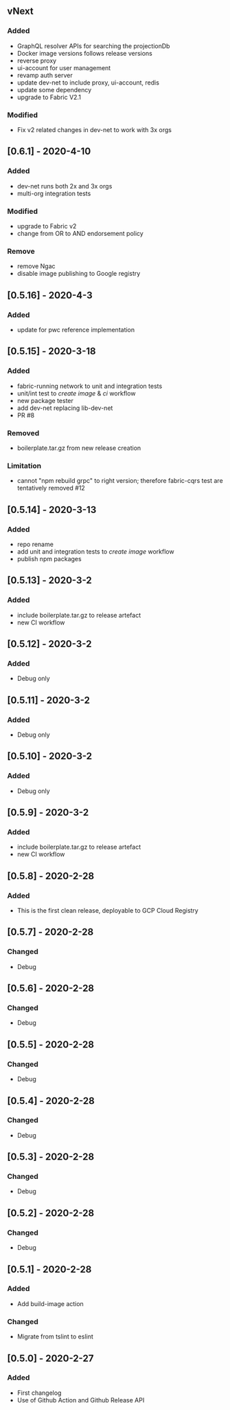 ## vNext
### Added
- GraphQL resolver APIs for searching the projectionDb
- Docker image versions follows release versions
- reverse proxy
- ui-account for user management
- revamp auth server
- update dev-net to include proxy, ui-account, redis
- update some dependency
- upgrade to Fabric V2.1

### Modified
- Fix v2 related changes in dev-net to work with 3x orgs

## [0.6.1] - 2020-4-10
### Added
- dev-net runs both 2x and 3x orgs
- multi-org integration tests

### Modified
- upgrade to Fabric v2
- change from OR to AND endorsement policy

### Remove
- remove Ngac
- disable image publishing to Google registry

## [0.5.16] - 2020-4-3
### Added
- update for pwc reference implementation 

## [0.5.15] - 2020-3-18
### Added
- fabric-running network to unit and integration tests 
- unit/int test to _create image_ & _ci_ workflow
- new package tester
- add dev-net replacing lib-dev-net
- PR #8

### Removed
- boilerplate.tar.gz from new release creation

### Limitation
- cannot "npm rebuild grpc" to right version; therefore fabric-cqrs test are tentatively removed #12

## [0.5.14] - 2020-3-13
### Added
- repo rename
- add unit and integration tests to _create image_ workflow
- publish npm packages

## [0.5.13] - 2020-3-2
### Added
- include boilerplate.tar.gz to release artefact
- new CI workflow

## [0.5.12] - 2020-3-2
### Added
- Debug only

## [0.5.11] - 2020-3-2
### Added
- Debug only

## [0.5.10] - 2020-3-2
### Added
- Debug only

## [0.5.9] - 2020-3-2
### Added
- include boilerplate.tar.gz to release artefact
- new CI workflow

## [0.5.8] - 2020-2-28
### Added
- This is the first clean release, deployable to GCP Cloud Registry

## [0.5.7] - 2020-2-28
### Changed
- Debug

## [0.5.6] - 2020-2-28
### Changed
- Debug

## [0.5.5] - 2020-2-28
### Changed
- Debug

## [0.5.4] - 2020-2-28
### Changed
- Debug

## [0.5.3] - 2020-2-28
### Changed
- Debug

## [0.5.2] - 2020-2-28
### Changed
- Debug

## [0.5.1] - 2020-2-28
### Added
- Add build-image action

### Changed
- Migrate from tslint to eslint
 
## [0.5.0] - 2020-2-27 
### Added
- First changelog
- Use of Github Action and Github Release API

